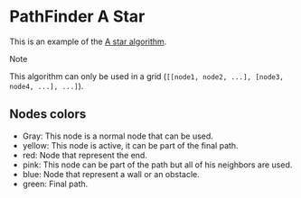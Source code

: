 # PathFinder A Star

This is an example of the [A star algorithm](https://en.wikipedia.org/wiki/A*_search_algorithm)</a>.

> [!NOTE]
> This algorithm can only be used in a grid (```[[node1, node2, ...], [node3, node4, ...], ...]```).

## Nodes colors
- Gray: This node is a normal node that can be used.
- yellow: This node is active, it can be part of the final path.
- red: Node that represent the end.
- pink: This node can be part of the path but all of his neighbors are used.
- blue: Node that represent a wall or an obstacle.
- green: Final path.